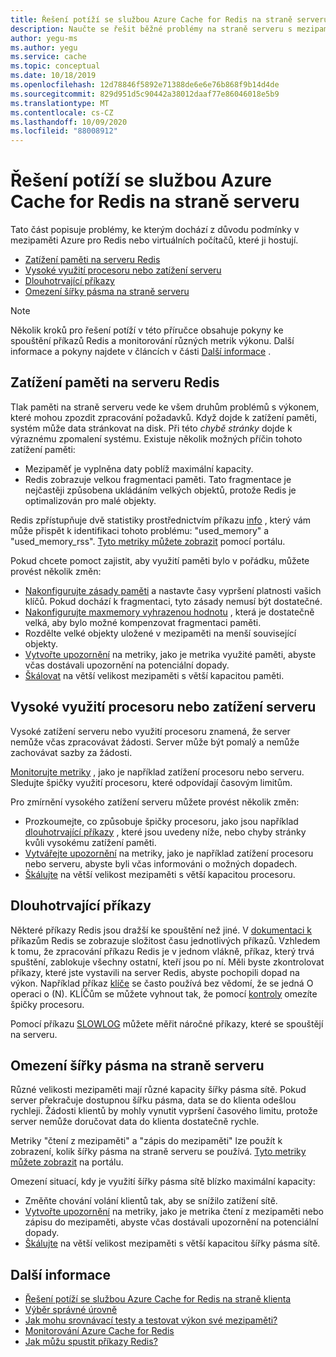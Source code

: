 ```yaml
---
title: Řešení potíží se službou Azure Cache for Redis na straně serveru
description: Naučte se řešit běžné problémy na straně serveru s mezipamětí Azure pro Redis, jako je tlak paměti, vysoký procesor, dlouho běžící příkazy nebo omezení šířky pásma.
author: yegu-ms
ms.author: yegu
ms.service: cache
ms.topic: conceptual
ms.date: 10/18/2019
ms.openlocfilehash: 12d78846f5892e71388de6e6e76b868f9b14d4de
ms.sourcegitcommit: 829d951d5c90442a38012daaf77e86046018e5b9
ms.translationtype: MT
ms.contentlocale: cs-CZ
ms.lasthandoff: 10/09/2020
ms.locfileid: "88008912"
---
```

# <a name="troubleshoot-azure-cache-for-redis-server-side-issues"></a>Řešení potíží se službou Azure Cache for Redis na straně serveru

Tato část popisuje problémy, ke kterým dochází z důvodu podmínky v mezipaměti Azure pro Redis nebo virtuálních počítačů, které ji hostují.

- [Zatížení paměti na serveru Redis](#memory-pressure-on-redis-server)
- [Vysoké využití procesoru nebo zatížení serveru](#high-cpu-usage-or-server-load)
- [Dlouhotrvající příkazy](#long-running-commands)
- [Omezení šířky pásma na straně serveru](#server-side-bandwidth-limitation)

> [!NOTE]
> Několik kroků pro řešení potíží v této příručce obsahuje pokyny ke spouštění příkazů Redis a monitorování různých metrik výkonu. Další informace a pokyny najdete v článcích v části [Další informace](#additional-information) .
>

## <a name="memory-pressure-on-redis-server"></a>Zatížení paměti na serveru Redis

Tlak paměti na straně serveru vede ke všem druhům problémů s výkonem, které mohou zpozdit zpracování požadavků. Když dojde k zatížení paměti, systém může data stránkovat na disk. Při této _chybě stránky_ dojde k výraznému zpomalení systému. Existuje několik možných příčin tohoto zatížení paměti:

- Mezipaměť je vyplněna daty poblíž maximální kapacity.
- Redis zobrazuje velkou fragmentaci paměti. Tato fragmentace je nejčastěji způsobena ukládáním velkých objektů, protože Redis je optimalizován pro malé objekty.

Redis zpřístupňuje dvě statistiky prostřednictvím příkazu [info](https://redis.io/commands/info) , který vám může přispět k identifikaci tohoto problému: "used_memory" a "used_memory_rss". [Tyto metriky můžete zobrazit](cache-how-to-monitor.md#view-metrics-with-azure-monitor) pomocí portálu.

Pokud chcete pomoct zajistit, aby využití paměti bylo v pořádku, můžete provést několik změn:

- [Nakonfigurujte zásady paměti](cache-configure.md#maxmemory-policy-and-maxmemory-reserved) a nastavte časy vypršení platnosti vašich klíčů. Pokud dochází k fragmentaci, tyto zásady nemusí být dostatečné.
- [Nakonfigurujte maxmemory vyhrazenou hodnotu](cache-configure.md#maxmemory-policy-and-maxmemory-reserved) , která je dostatečně velká, aby bylo možné kompenzovat fragmentaci paměti.
- Rozdělte velké objekty uložené v mezipaměti na menší související objekty.
- [Vytvořte upozornění](cache-how-to-monitor.md#alerts) na metriky, jako je metrika využité paměti, abyste včas dostávali upozornění na potenciální dopady.
- [Škálovat](cache-how-to-scale.md) na větší velikost mezipaměti s větší kapacitou paměti.

## <a name="high-cpu-usage-or-server-load"></a>Vysoké využití procesoru nebo zatížení serveru

Vysoké zatížení serveru nebo využití procesoru znamená, že server nemůže včas zpracovávat žádosti. Server může být pomalý a nemůže zachovávat sazby za žádosti.

[Monitorujte metriky](cache-how-to-monitor.md#view-metrics-with-azure-monitor) , jako je například zatížení procesoru nebo serveru. Sledujte špičky využití procesoru, které odpovídají časovým limitům.

Pro zmírnění vysokého zatížení serveru můžete provést několik změn:

- Prozkoumejte, co způsobuje špičky procesoru, jako jsou například [dlouhotrvající příkazy](#long-running-commands) , které jsou uvedeny níže, nebo chyby stránky kvůli vysokému zatížení paměti.
- [Vytvářejte upozornění](cache-how-to-monitor.md#alerts) na metriky, jako je například zatížení procesoru nebo serveru, abyste byli včas informováni o možných dopadech.
- [Škálujte](cache-how-to-scale.md) na větší velikost mezipaměti s větší kapacitou procesoru.

## <a name="long-running-commands"></a>Dlouhotrvající příkazy

Některé příkazy Redis jsou dražší ke spouštění než jiné. V [dokumentaci k](https://redis.io/commands) příkazům Redis se zobrazuje složitost času jednotlivých příkazů. Vzhledem k tomu, že zpracování příkazu Redis je v jednom vlákně, příkaz, který trvá spuštění, zablokuje všechny ostatní, kteří jsou po ní. Měli byste zkontrolovat příkazy, které jste vystavili na server Redis, abyste pochopili dopad na výkon. Například příkaz [klíče](https://redis.io/commands/keys) se často používá bez vědomí, že se jedná O operaci o (N). KLÍČům se můžete vyhnout tak, že pomocí [kontroly](https://redis.io/commands/scan) omezíte špičky procesoru.

Pomocí příkazu [SLOWLOG](https://redis.io/commands/slowlog) můžete měřit náročné příkazy, které se spouštějí na serveru.

## <a name="server-side-bandwidth-limitation"></a>Omezení šířky pásma na straně serveru

Různé velikosti mezipaměti mají různé kapacity šířky pásma sítě. Pokud server překračuje dostupnou šířku pásma, data se do klienta odešlou rychleji. Žádosti klientů by mohly vynutit vypršení časového limitu, protože server nemůže doručovat data do klienta dostatečně rychle.

Metriky "čtení z mezipaměti" a "zápis do mezipaměti" lze použít k zobrazení, kolik šířky pásma na straně serveru se používá. [Tyto metriky můžete zobrazit](cache-how-to-monitor.md#view-metrics-with-azure-monitor) na portálu.

Omezení situací, kdy je využití šířky pásma sítě blízko maximální kapacity:

- Změňte chování volání klientů tak, aby se snížilo zatížení sítě.
- [Vytvořte upozornění](cache-how-to-monitor.md#alerts) na metriky, jako je metrika čtení z mezipaměti nebo zápisu do mezipaměti, abyste včas dostávali upozornění na potenciální dopady.
- [Škálujte](cache-how-to-scale.md) na větší velikost mezipaměti s větší kapacitou šířky pásma sítě.

## <a name="additional-information"></a>Další informace

- [Řešení potíží se službou Azure Cache for Redis na straně klienta](cache-troubleshoot-client.md)
- [Výběr správné úrovně](cache-overview.md#choosing-the-right-tier)
- [Jak mohu srovnávací testy a testovat výkon své mezipaměti?](cache-management-faq.md#how-can-i-benchmark-and-test-the-performance-of-my-cache)
- [Monitorování Azure Cache for Redis](cache-how-to-monitor.md)
- [Jak můžu spustit příkazy Redis?](cache-development-faq.md#how-can-i-run-redis-commands)
